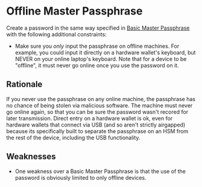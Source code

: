 # Offline Master Passphrase

Create a password in the same way specified in [Basic Master Passphrase](Basic-Master-Passphrase.md) with the following additional constraints:

* Make sure you *only* input the passphrase on offline machines. For example, you could input it directly on a hardware wallet's keyboard, but NEVER on your online laptop's keyboard. Note that for a device to be "offline", it must never go online once you use the password on it.

## Rationale

If you never use the passphrase on any online machine, the passphrase has no chance of being stolen via malicious software. The machine must never go online again, so that you can be sure the password wasn't recored for later transmission. Direct entry on a hardware wallet is ok, even for hardware wallets that connect via USB (and so aren't strictly airgapped) because its specifically built to separate the passphrase on an HSM from the rest of the device, including the USB functionality.

## Weaknesses

* One weakness over a Basic Master Passphrase is that the use of the password is obviously limited to only offline devices.